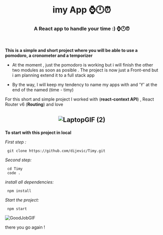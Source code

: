 
<h1 color="red" align="center">imy App ⌚🕛⏰</h1>

<h3 color="red" align="center">A React app to handle your time :) ⌚🕛⏰ </h3>

  <br/>
  
  
**This is a simple and short project where you will be able to use a pomodoro, a cronometer and a temporizer**

- At the moment , just the pomodoro is working but i will finish the other two modules as soon as posible . The project is now just a Front-end but i am planning extend it to a full stack app

- By the way, I will keep my tendency to name my apps with and 'Y' at the end of the named (time - timy)

<p margin="20px">For this short and simple project I worked with (<b>react-context API</b>) , React Router v6 (<b>Routing</b>) and love </p>

<h2 align="center">

![LaptopGIF (2)](https://user-images.githubusercontent.com/66389456/179600154-bcabbf40-6ee5-4897-8fa4-1fb243a9c0f4.gif)

</h2>

**To start with this project in local**

_First step :_

```
 git clone https://github.com/dijevic/Timy.git
```

_Second step:_

```
 cd Timy
 code .
```

_install all dependencies:_

```
 npm install
```

_Start the project:_

```
 npm start
```

![GoodJobGIF](https://user-images.githubusercontent.com/66389456/179578383-137e21ed-646e-4126-9de7-bf3c1a6ffafc.gif)

<p> there you go again !</p>
